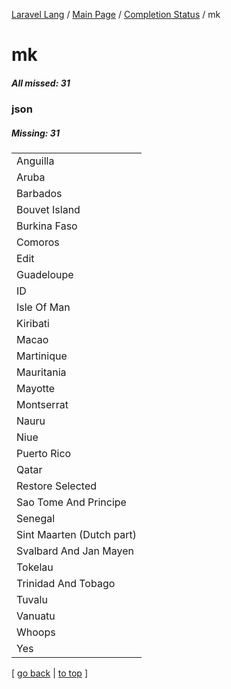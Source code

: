 [Laravel Lang](https://github.com/Laravel-Lang/lang) / [Main Page](../index.md) / [Completion Status](../status.md) / mk

# mk

##### All missed: 31


### json

##### Missing: 31

<table >
<tr><td align="left" >
Anguilla
</td>
</tr>
<tr><td align="left" >
Aruba
</td>
</tr>
<tr><td align="left" >
Barbados
</td>
</tr>
<tr><td align="left" >
Bouvet Island
</td>
</tr>
<tr><td align="left" >
Burkina Faso
</td>
</tr>
<tr><td align="left" >
Comoros
</td>
</tr>
<tr><td align="left" >
Edit
</td>
</tr>
<tr><td align="left" >
Guadeloupe
</td>
</tr>
<tr><td align="left" >
ID
</td>
</tr>
<tr><td align="left" >
Isle Of Man
</td>
</tr>
<tr><td align="left" >
Kiribati
</td>
</tr>
<tr><td align="left" >
Macao
</td>
</tr>
<tr><td align="left" >
Martinique
</td>
</tr>
<tr><td align="left" >
Mauritania
</td>
</tr>
<tr><td align="left" >
Mayotte
</td>
</tr>
<tr><td align="left" >
Montserrat
</td>
</tr>
<tr><td align="left" >
Nauru
</td>
</tr>
<tr><td align="left" >
Niue
</td>
</tr>
<tr><td align="left" >
Puerto Rico
</td>
</tr>
<tr><td align="left" >
Qatar
</td>
</tr>
<tr><td align="left" >
Restore Selected
</td>
</tr>
<tr><td align="left" >
Sao Tome And Principe
</td>
</tr>
<tr><td align="left" >
Senegal
</td>
</tr>
<tr><td align="left" >
Sint Maarten (Dutch part)
</td>
</tr>
<tr><td align="left" >
Svalbard And Jan Mayen
</td>
</tr>
<tr><td align="left" >
Tokelau
</td>
</tr>
<tr><td align="left" >
Trinidad And Tobago
</td>
</tr>
<tr><td align="left" >
Tuvalu
</td>
</tr>
<tr><td align="left" >
Vanuatu
</td>
</tr>
<tr><td align="left" >
Whoops
</td>
</tr>
<tr><td align="left" >
Yes
</td>
</tr>

</table>


[ [go back](../status.md) | [to top](#) ]

